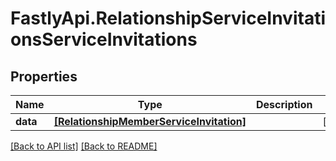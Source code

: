 # FastlyApi.RelationshipServiceInvitationsServiceInvitations

## Properties

Name | Type | Description | Notes
------------ | ------------- | ------------- | -------------
**data** | [**[RelationshipMemberServiceInvitation]**](RelationshipMemberServiceInvitation.md) |  | [optional] 



[[Back to API list]](../../README.md#endpoints) [[Back to README]](../../README.md)
